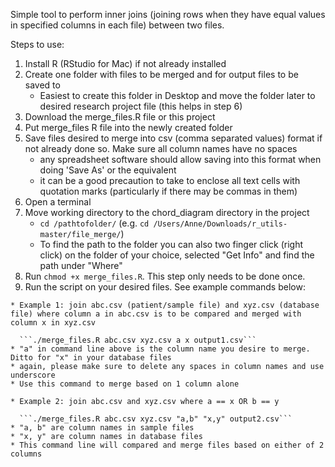 Simple tool to perform inner joins (joining rows when they have equal values in specified columns in each file) between two files.

Steps to use:
  1. Install R (RStudio for Mac) if not already installed
  2. Create one folder with files to be merged and for output files to be saved to
      * Easiest to create this folder in Desktop and move the folder later to desired research project file (this helps in step 6)
  3. Download the merge_files.R file or this project
  4. Put merge_files R file into the newly created folder
  5. Save files desired to merge into csv (comma separated values) format if not already done so. Make sure all column names have no spaces
      * any spreadsheet software should allow saving into this format when doing 'Save As' or the equivalent
      * it can be a good precaution to take to enclose all text cells with quotation marks (particularly if there may be commas in them)
  6. Open a terminal
  7. Move working directory to the chord_diagram directory in the project
      * `cd /pathtofolder/` (e.g. `cd /Users/Anne/Downloads/r_utils-master/file_merge/`)
      * To find the path to the folder you can also two finger click (right click) on the folder of your choice, selected "Get Info" and find the path under "Where"
  8. Run `chmod +x merge_files.R`. This step only needs to be done once.
  9. Run the script on your desired files. See example commands below:

    * Example 1: join abc.csv (patient/sample file) and xyz.csv (database file) where column a in abc.csv is to be compared and merged with column x in xyz.csv

      ```./merge_files.R abc.csv xyz.csv a x output1.csv```
    * "a" in command line above is the column name you desire to merge. Ditto for "x" in your database files
    * again, please make sure to delete any spaces in column names and use underscore
    * Use this command to merge based on 1 column alone

    * Example 2: join abc.csv and xyz.csv where a == x OR b == y

      ```./merge_files.R abc.csv xyz.csv "a,b" "x,y" output2.csv```
    * "a, b" are column names in sample files
    * "x, y" are column names in database files
    * This command line will compared and merge files based on either of 2 columns
